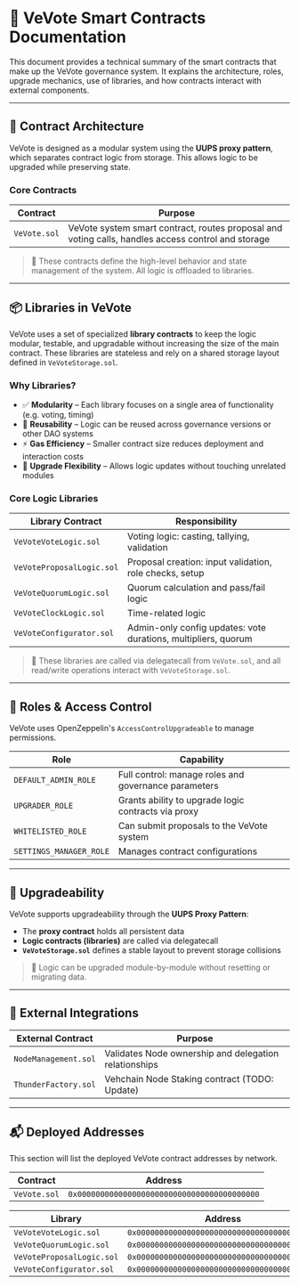 # 📄 VeVote Smart Contracts Documentation

This document provides a technical summary of the smart contracts that make up the VeVote governance system. It explains the architecture, roles, upgrade mechanics, use of libraries, and how contracts interact with external components.

---

## 🧩 Contract Architecture

VeVote is designed as a modular system using the **UUPS proxy pattern**, which separates contract logic from storage. This allows logic to be upgraded while preserving state.

### Core Contracts

| Contract                   | Purpose                                                             |
|----------------------------|----------------------------------------------------------------------|
| `VeVote.sol`               | VeVote system smart contract, routes proposal and voting calls, handles access control and storage |

> 🧠 These contracts define the high-level behavior and state management of the system. All logic is offloaded to libraries.

---

## 📦 Libraries in VeVote

VeVote uses a set of specialized **library contracts** to keep the logic modular, testable, and upgradable without increasing the size of the main contract. These libraries are stateless and rely on a shared storage layout defined in `VeVoteStorage.sol`.

### Why Libraries?
- ✅ **Modularity** – Each library focuses on a single area of functionality (e.g. voting, timing)
- 🔁 **Reusability** – Logic can be reused across governance versions or other DAO systems
- ⚡ **Gas Efficiency** – Smaller contract size reduces deployment and interaction costs
- 🧱 **Upgrade Flexibility** – Allows logic updates without touching unrelated modules

### Core Logic Libraries

| Library Contract           | Responsibility                                                  |
|----------------------------|------------------------------------------------------------------|
| `VeVoteVoteLogic.sol`      | Voting logic: casting, tallying, validation                      |
| `VeVoteProposalLogic.sol`  | Proposal creation: input validation, role checks, setup          |
| `VeVoteQuorumLogic.sol`    | Quorum calculation and pass/fail logic                           |
| `VeVoteClockLogic.sol`     | Time-related logic  |
| `VeVoteConfigurator.sol`   | Admin-only config updates: vote durations, multipliers, quorum   |

> 📌 These libraries are called via delegatecall from `VeVote.sol`, and all read/write operations interact with `VeVoteStorage.sol`.

---

## 👤 Roles & Access Control

VeVote uses OpenZeppelin's `AccessControlUpgradeable` to manage permissions.

| Role                 | Capability                                                   |
|----------------------|---------------------------------------------------------------|
| `DEFAULT_ADMIN_ROLE` | Full control: manage roles and governance parameters          |
| `UPGRADER_ROLE`      | Grants ability to upgrade logic contracts via proxy           |
| `WHITELISTED_ROLE`   | Can submit proposals to the VeVote system                     |
| `SETTINGS_MANAGER_ROLE` | Manages contract configurations |

---

## 🔐 Upgradeability

VeVote supports upgradeability through the **UUPS Proxy Pattern**:

- The **proxy contract** holds all persistent data
- **Logic contracts (libraries)** are called via delegatecall
- **`VeVoteStorage.sol`** defines a stable layout to prevent storage collisions

> 🔄 Logic can be upgraded module-by-module without resetting or migrating data.

---

## 🔗 External Integrations

| External Contract       | Purpose                                                     |
|--------------------------|-------------------------------------------------------------|
| `NodeManagement.sol`     | Validates Node ownership and delegation relationships       |
| `ThunderFactory.sol`     | Vehchain Node Staking contract (TODO: Update) 

---

## 📬 Deployed Addresses

This section will list the deployed VeVote contract addresses by network.

| Contract                  | Address                                                   |
|---------------------------|------------------------------------------------   |
| `VeVote.sol`              | `0x0000000000000000000000000000000000000000`                                                      |

| Library                  | Address        |
|---------------------------|----------------|
| `VeVoteVoteLogic.sol`              | `0x0000000000000000000000000000000000000000`          |
| `VeVoteQuorumLogic.sol`  | `0x0000000000000000000000000000000000000000`          |
| `VeVoteProposalLogic.sol`  | `0x0000000000000000000000000000000000000000`          |
| `VeVoteConfigurator.sol`  | `0x0000000000000000000000000000000000000000`          |





